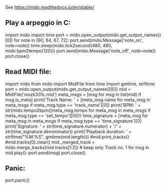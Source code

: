 See https://mido.readthedocs.io/en/stable/


Play a arpeggio in C:
---------------------

import mido
import time
port = mido.open_output(mido.get_output_names()[0])
for note in [60, 64, 67, 72]:
    port.send(mido.Message('note_on', note=note))
    time.sleep(mido.tick2second(480, 480, mido.bpm2tempo(120)))
    port.send(mido.Message('note_off', note=note))
port.close()

Read MIDI file:
---------------
import mido
from mido import MidiFile
from time import gmtime, strftime
port = mido.open_output(mido.get_output_names()[0])
mid = MidiFile('mozk331c.mid')
meta_msgs = [msg for msg in list(mid) if msg.is_meta]
print('Track Name: ' + [meta_msg.name for meta_msg in meta_msgs if meta_msg.type == 'track_name'][0])
print('BPM: ' + str(mido.tempo2bpm([meta_msg.tempo for meta_msg in meta_msgs if meta_msg.type == 'set_tempo'][0])))
time_signature = [meta_msg for meta_msg in meta_msgs if meta_msg.type == 'time_signature'][0]
print('Signature: ' + str(time_signature.numerator) + '/' + str(time_signature.denominator))
print('Playback duration: ' + strftime("%M:%S", gmtime(mid.length)))
#mid.print_tracks()
#mid.tracks[0].clear()
mid._merged_track = mido.merge_tracks(mid.tracks[1:2]) # keep only Track no. 1
for msg in mid.play():
    port.send(msg)
port.close()

Panic:
------
port.panic()